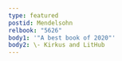 ```yaml
---
type: featured
postid: Mendelsohn
relbook: "5626"
body1: '"A best book of 2020"'
body2: \- Kirkus and LitHub
---
```

